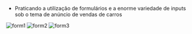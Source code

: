 - Praticando a utilização de formulários e a enorme variedade de inputs sob o tema de anúncio de vendas de carros


![form1](https://github.com/luan-marques/carro-vendas/assets/116835778/e9c0e049-b844-4bd6-968e-4d1145a51f49)
![form2](https://github.com/luan-marques/carro-vendas/assets/116835778/b5823775-fe90-447a-b09e-a0fa850bfbf6)
![form3](https://github.com/luan-marques/carro-vendas/assets/116835778/2ca6dc8a-3301-43ef-b0be-c1248b4dd444)


